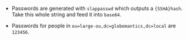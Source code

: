 + Passwords are generated with `slappasswd` which outputs a `{SSHA}hash`.
  Take this whole string and feed it into `base64`.

+ Passwords for people in `ou=large-ou,dc=globomantics,dc=local` are `123456`.
